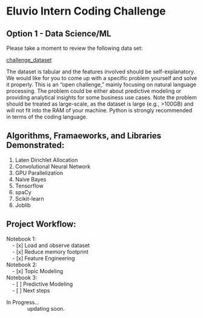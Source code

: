 Eluvio Intern Coding Challenge
==============================

Option 1 - Data Science/ML
--------------------------

Please take a moment to review the following data set:

[challenge_dataset](https://drive.google.com/file/d/15X00ZWBjla7qGOIW33j8865QdF89IyAk/view?usp=sharing)

The dataset is tabular and the features involved should be self-explanatory. We would like for you to come up with a specific problem yourself and solve it properly. This is an “open challenge,” mainly focusing on natural language processing. The problem could be either about predictive modeling or providing analytical insights for some business use cases. Note the problem should be treated as large-scale, as the dataset is large (e.g., >100GB) and will not fit into the RAM of your machine. Python is strongly recommended in terms of the coding language.

Algorithms, Framaeworks, and Libraries Demonstrated:
----------------------------------------------------

1. Laten Dirichlet Allocation
2. Convolutional Neural Network
3. GPU Parallelization
4. Naive Bayes
5. Tensorflow
6. spaCy
7. Scikit-learn
8. Joblib

Project Workflow:
-----------------

Notebook 1:  
&nbsp;&nbsp;&nbsp;&nbsp;- [x] Load and observe dataset  
&nbsp;&nbsp;&nbsp;&nbsp;- [x] Reduce memory footprint  
&nbsp;&nbsp;&nbsp;&nbsp;- [x] Feature Engineering  
Notebook 2:  
&nbsp;&nbsp;&nbsp;&nbsp;- [x] Topic Modeling  
Notebook 3:  
&nbsp;&nbsp;&nbsp;&nbsp;- [ ] Predictive Modeling  
&nbsp;&nbsp;&nbsp;&nbsp;- [ ] Next steps

In Progress...  
&nbsp;&nbsp;&nbsp;&nbsp;&nbsp;&nbsp;&nbsp;&nbsp;&nbsp;&nbsp;&nbsp;&nbsp;&nbsp;&nbsp;updating soon.
